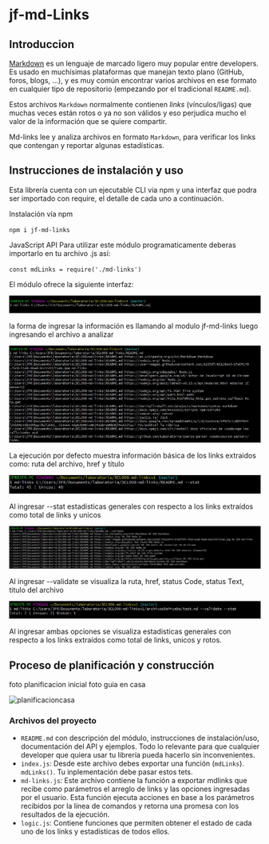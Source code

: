 # jf-md-Links

## Introduccion

[Markdown](https://es.wikipedia.org/wiki/Markdown) es un lenguaje de marcado
ligero muy popular entre developers. Es usado en muchísimas plataformas que
manejan texto plano (GitHub, foros, blogs, ...), y es muy común
encontrar varios archivos en ese formato en cualquier tipo de repositorio
(empezando por el tradicional `README.md`).

Estos archivos `Markdown` normalmente contienen _links_ (vínculos/ligas) que
muchas veces están rotos o ya no son válidos y eso perjudica mucho el valor de
la información que se quiere compartir.

Md-links lee y analiza archivos
en formato `Markdown`, para verificar los links que contengan y reportar
algunas estadísticas.

## Instrucciones de instalación y uso


Esta librería cuenta con un ejecutable CLI via npm y una interfaz que podra ser importado con require, el detalle de cada uno a continuación.

Instalación vía npm

`npm i jf-md-links`


JavaScript API
Para utilizar este módulo programaticamente deberas importarlo en tu archivo .js así:

`const mdLinks = require('./md-links')`

El módulo ofrece la siguiente interfaz:

![usoBasico](./archivosDePrueba/Modo_de_uso.JPG)

la forma de ingresar la información es llamando al modulo jf-md-links luego ingresando el archivo a analizar 

![pordefecto](./archivosDePrueba/por_defecto.JPG)

La ejecución por defecto muestra información básica de los links extraidos como: ruta del archivo, href y titulo

![stat](./archivosDePrueba/Ejecutando_stat.JPG)

Al ingresar --stat estadisticas generales con respecto a los links extraídos como total de links y unicos

![validate](./archivosDePrueba/Ejecutando_validate.JPG)

Al ingresar --validate se visualiza la ruta, href, status Code, status Text, titulo del archivo

![validateystat](./archivosDePrueba/Ejecutando_validate_y_stat.JPG)

Al ingresar ambas opciones se visualiza estadisticas generales con respecto a los links extraídos como total de links, unicos y rotos. 



## Proceso de planificación y construcción
foto planificacion inicial
foto guia en casa

![planificacioncasa](./archivosDePrueba/planificacion_casa.JPG)




### Archivos del proyecto

- `README.md` con descripción del módulo, instrucciones de instalación/uso,
  documentación del API y ejemplos. Todo lo relevante para que cualquier
  developer que quiera usar tu librería pueda hacerlo sin inconvenientes.
- `index.js`: Desde este archivo debes exportar una función (`mdLinks`).
  `mdLinks()`. Tu inplementación debe pasar estos tets.
- `md-links.js`: Este archivo contiene la función a exportar mdlinks que recibe como parámetros el arreglo de links y las opciones ingresadas por el usuario. Esta función ejecuta acciones en base a los parámetros recibidos por la línea de comandos y retorna una promesa con los resultados de la ejecución.
- `logic.js`: Contiene funciones que permiten obtener el estado de cada uno
de los links y estadísticas de todos ellos.
